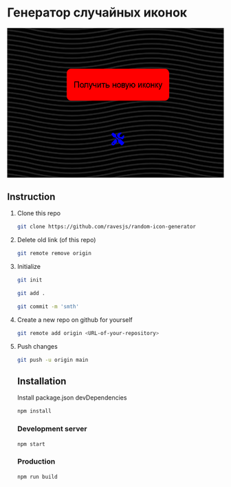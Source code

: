 # Генератор случайных иконок
![Генератор](https://github.com/ravesjs/random-icon-generator/blob/main/image/gen.png)

## Instruction

1. Clone this repo 
    ```bash
    git clone https://github.com/ravesjs/random-icon-generator
    ```
     
2.  Delete old link (of this repo)
    ```bash
    git remote remove origin  
    ```
3. Initialize   
    ```bash
    git init
    ```
    
    ```bash
    git add .
    ```
    
    ```bash
    git commit -m 'smth'
    ```
    
 4. Create a new repo on github for yourself  
    
    ```bash
    git remote add origin <URL-of-your-repository>  
    ```
 5. Push changes   
    ```bash
    git push -u origin main
    ```
    
    ## Installation
    
    Install package.json devDependencies  
    ```bash
    npm install
    ```

    ### Development server
    ```bash
    npm start
    ```
    
    ### Production
    
    ```bash
    npm run build
    ```
